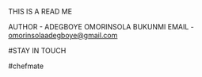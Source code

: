 THIS IS A READ ME

AUTHOR - ADEGBOYE OMORINSOLA BUKUNMI
EMAIL - omorinsolaadegboye@gmail.com

#STAY IN TOUCH

#chefmate